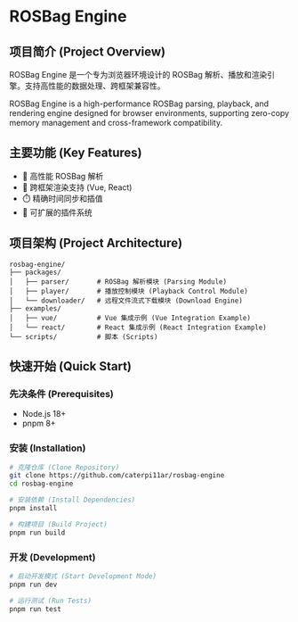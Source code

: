# ROSBag Engine

## 项目简介 (Project Overview)

ROSBag Engine 是一个专为浏览器环境设计的 ROSBag 解析、播放和渲染引擎。支持高性能的数据处理、跨框架兼容性。

ROSBag Engine is a high-performance ROSBag parsing, playback, and rendering engine designed for browser environments, supporting zero-copy memory management and cross-framework compatibility.

## 主要功能 (Key Features)

- 🚀 高性能 ROSBag 解析
- 🎨 跨框架渲染支持 (Vue, React)
- ⏱️ 精确时间同步和插值
- 🔌 可扩展的插件系统

## 项目架构 (Project Architecture)

```
rosbag-engine/
├── packages/
│   ├── parser/       # ROSBag 解析模块 (Parsing Module)
│   ├── player/       # 播放控制模块 (Playback Control Module)
│   └── downloader/   # 远程文件流式下载模块 (Download Engine)
├── examples/
│   ├── vue/          # Vue 集成示例 (Vue Integration Example)
│   └── react/        # React 集成示例 (React Integration Example)
└── scripts/          # 脚本 (Scripts)
```

## 快速开始 (Quick Start)

### 先决条件 (Prerequisites)

- Node.js 18+
- pnpm 8+

### 安装 (Installation)

```bash
# 克隆仓库 (Clone Repository)
git clone https://github.com/caterpi11ar/rosbag-engine
cd rosbag-engine

# 安装依赖 (Install Dependencies)
pnpm install

# 构建项目 (Build Project)
pnpm run build
```

### 开发 (Development)

```bash
# 启动开发模式 (Start Development Mode)
pnpm run dev

# 运行测试 (Run Tests)
pnpm run test
```
